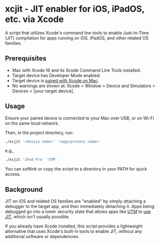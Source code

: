 # xcjit - JIT enabler for iOS, iPadOS, etc. via Xcode

A script that utilizes Xcode's command line tools to enable Just-In-Time (JIT) compilation for apps running on
iOS, iPadOS, and other related OS families.


## Prerequisites

- Mac with Xcode 16 and its Xcode Command Line Tools installed.
- Target device has Developer Mode enabled.
- Target device is [paired with Xcode on Mac](https://developer.apple.com/documentation/xcode/running-your-app-in-simulator-or-on-a-device/#Connect-real-devices-to-your-Mac).
- No warnings are shown at: Xcode > Window > Device and Simulators > Devices > \[your target device\].

## Usage

Ensure your paired device is connected to your Mac over USB, or on Wi-Fi on the same local network.

Then, in the project directory, run:

```bash
./xcjit '<device name>' '<app/process name>'
```

e.g.,

```bash
./xcjit 'iPad Pro' 'UTM'
```

You can softlink or copy the script to a directory in your PATH for quick access.


## Background

JIT on iOS and related OS families are "enabled" by simply attaching a debugger to the target app, and then immediately
detaching it. Apps being debugged go into a lower security state that allows apps like [UTM](https://getutm.app/) to
[use JIT](https://github.com/utmapp/qemu/blob/ios-support/docs/devel/ios.rst#jit-support), which isn't usually possible.

If you already have Xcode installed, this script provides a lightweight alternative that uses Xcode's built-in tools to
enable JIT, without any additional software or dependencies.
